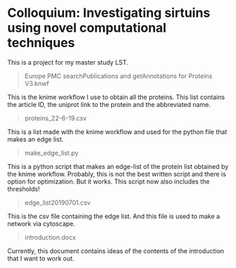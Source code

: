 # Colloquium: Investigating sirtuins using novel computational techniques

This is a project for my master study LST. 

> Europe PMC searchPublications and getAnnotations for Proteins V3.knwf

This is the knime workflow I use to obtain all the proteins. This list contains the article ID, the uniprot link to the protein and the abbreviated name.

> proteins_22-6-19.csv

This is a list made with the knime workflow and used for the python file that makes an edge list.

> make_edge_list.py

This is a python script that makes an edge-list of the protein list obtained by the knime workflow.
Probably, this is not the best written script and there is option for optimization. But it works.
This script now also includes the thresholds!

> edge_list20190701.csv

This is the csv file containing the edge list. And this file is used to make a network via cytoscape.

> introduction.docx

Currently, this document contains ideas of the contents of the introduction that I want to work out.
